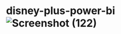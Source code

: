 # disney-plus-power-bi![Screenshot (122)](https://github.com/pb-roshith/disney-plus-power-bi/assets/103378908/6bc143b1-98ad-4738-a065-dc42822ceb3e)
